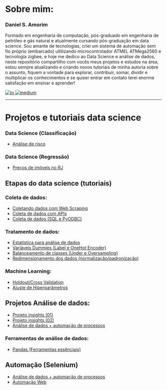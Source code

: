 # Sobre mim:
<h3>Daniel S. Amorim</h3>
Formado em engenharia de computação, pós-graduado em engenharia de petróleo e gás natural e atualmente cursando pós-graduação em data science. Sou amante de tecnologias, criei um sistema de automação sem fio próprio (embarcado) ultilizando microcontrolador ATMEL ATMega2560 e tecnologia zigbee, e hoje me dedico ao Data Science e análise de dados, neste repositório compartilho com vocês meus projetos e estudos na área, estou sempre atualizando e criando novos tutoriais de minha autoria sobre o assunto, fiquem a vontade para explorar, contribuir, somar, dividir e multiplicar os conhecimentos e se quiser entrar em contato terei enorme satisfação em ensinar e aprender!

[![in](https://user-images.githubusercontent.com/115194365/218149812-af1761ae-4954-4fd7-979b-c9a4115accec.jpg)
](https://www.linkedin.com/feed/)
[![medium](https://user-images.githubusercontent.com/115194365/218150242-dfcd7187-7273-4151-af0b-4de0b176c0e0.jpg)
](https://medium.com/@dev.daniel.amorim) 


<hr>

# Projetos e tutoriais data science

### Data Science (Classificação)
- [Análise de risco](https://github.com/dev-daniel-amorim/DS-Analise_de_risco_II/blob/main/README.md)

### Data Science (Regressão)
- [Preços de imóveis no RJ](https://github.com/dev-daniel-amorim/DS-Machine_learning)

## Etapas do data science (tutoriais)

### Coleta de dados:

- [Coletando dados com Web Scraping](https://github.com/dev-daniel-amorim/Coleta_de_dados-WebScraping)
- [Coleta de dados com APIs](https://github.com/dev-daniel-amorim/Coleta_de_dados-APIs)
- [Coleta de dados (SQL e PyODBC)](https://github.com/dev-daniel-amorim/PyODBC-Integracao_python_SQL)

### Tratamento de dados:

- [Estatística para análise de dados](https://github.com/dev-daniel-amorim/AD-Estatistica/blob/main/README.md)
- [Variáveis Dummies (Label e OneHot Encoder)](https://github.com/dev-daniel-amorim/DS-Variaveis_Dummies)
- [Balanceamento de classes (Under e Oversampling)](https://github.com/dev-daniel-amorim/DS-Balanceamento_de_classes/blob/main/README.md)
- [Redimensionamento dos dados (normalização/padronização)](https://github.com/dev-daniel-amorim/AD-Norm_Padron/blob/main/README.md)

### Machine Learning:

- [Holdout/Cross Validation](https://github.com/dev-daniel-amorim/ML-Tecnicas)
- [Ajuste de Hiperparâmetros](https://github.com/dev-daniel-amorim/ML-Ajustes_Hiperparametros/blob/main/README.md)

## Projetos Análise de dados:

- [Projeto insights (01)](https://github.com/dev-daniel-amorim/AD-Insights_01)
- [Projeto insights (02)](https://github.com/dev-daniel-amorim/AD-Insights_02)
- [Análise de dados + automação de processos](https://github.com/dev-daniel-amorim/AD-Automacao_de_processos/blob/main/README.md)

### Ferramentas de análise de dados:

- [Pandas (Ferramentas essênciais)](https://github.com/dev-daniel-amorim/Analise_de_dados-Ferramentas)

## Automação (Selenium)

- [Análise de dados + automação de processos](https://github.com/dev-daniel-amorim/AD-Automacao_de_processos/blob/main/README.md)
- [Automação Web](https://github.com/dev-daniel-amorim/DS-Automacao_web)

